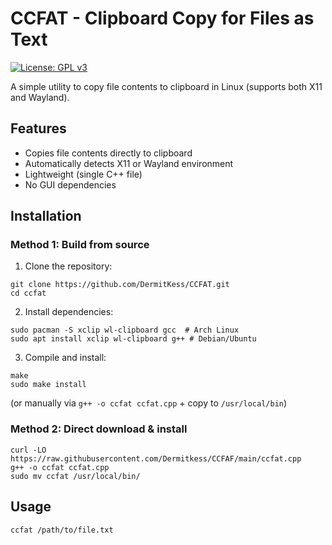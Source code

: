 # CCFAT - Clipboard Copy for Files as Text

[![License: GPL v3](https://img.shields.io/badge/License-GPLv3-blue.svg)](https://www.gnu.org/licenses/gpl-3.0)

A simple utility to copy file contents to clipboard in Linux (supports both X11 and Wayland).

## Features

- Copies file contents directly to clipboard
- Automatically detects X11 or Wayland environment
- Lightweight (single C++ file)
- No GUI dependencies

## Installation

### Method 1: Build from source
1. Clone the repository:
```shell
git clone https://github.com/DermitKess/CCFAT.git
cd ccfat
```
2. Install dependencies:
```shell
sudo pacman -S xclip wl-clipboard gcc  # Arch Linux
sudo apt install xclip wl-clipboard g++ # Debian/Ubuntu
```
3. Compile and install:
```shell
make
sudo make install
```
(or manually via `g++ -o ccfat ccfat.cpp` + copy to `/usr/local/bin`)

### Method 2: Direct download & install
```shell
curl -LO https://raw.githubusercontent.com/Dermitkess/CCFAF/main/ccfat.cpp
g++ -o ccfat ccfat.cpp
sudo mv ccfat /usr/local/bin/
```

## Usage
```shell
ccfat /path/to/file.txt
```
